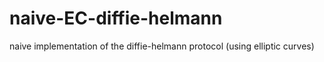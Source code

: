# naive-EC-diffie-helmann
naive implementation of the diffie-helmann protocol (using elliptic curves)
